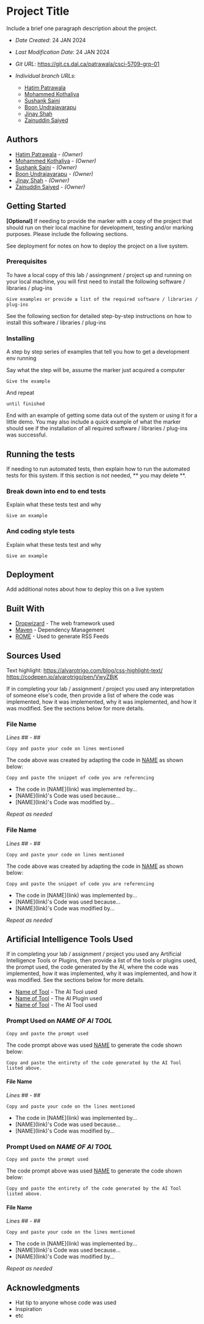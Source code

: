 # Project Title

Include a brief one paragraph description about the project.

- _Date Created_: 24 JAN 2024
- _Last Modification Date_: 24 JAN 2024
- _Git URL_: https://git.cs.dal.ca/patrawala/csci-5709-grp-01

- _Individual branch URLs_:

  - [Hatim Patrawala](https://git.cs.dal.ca/patrawala/csci-5709-grp-01/-/tree/hatim)
  - [Mohammed Kothaliya](https://git.cs.dal.ca/patrawala/csci-5709-grp-01/-/tree/mohammed)
  - [Sushank Saini](https://git.cs.dal.ca/patrawala/csci-5709-grp-01/-/tree/sushank)
  - [Boon Undrajavarapu](https://git.cs.dal.ca/patrawala/csci-5709-grp-01/-/tree/boon)
  - [Jinay Shah](https://git.cs.dal.ca/patrawala/csci-5709-grp-01/-/tree/jinay)
  - [Zainuddin Saiyed](https://git.cs.dal.ca/patrawala/csci-5709-grp-01/-/tree/zainuddin)

## Authors

- [Hatim Patrawala](ht760280@dal.ca) - _(Owner)_
- [Mohammed Kothaliya](mh478572@dal.ca) - _(Owner)_
- [Sushank Saini](sushank.saini@dal.ca) - _(Owner)_
- [Boon Undrajavarapu](bn540239@dal.ca) - _(Owner)_
- [Jinay Shah](jn851778@dal.ca) - _(Owner)_
- [Zainuddin Saiyed](zainuddin.s@dal.ca) - _(Owner)_

## Getting Started

**[Optional]** If needing to provide the marker with a copy of the project that should run on their local machine for development, testing and/or marking purposes. Please include the following sections.

See deployment for notes on how to deploy the project on a live system.

### Prerequisites

To have a local copy of this lab / assingnment / project up and running on your local machine, you will first need to install the following software / libraries / plug-ins

```
Give examples or provide a list of the required software / libraries / plug-ins

```

See the following section for detailed step-by-step instructions on how to install this software / libraries / plug-ins

### Installing

A step by step series of examples that tell you how to get a development env running

Say what the step will be, assume the marker just acquired a computer

```
Give the example
```

And repeat

```
until finished
```

End with an example of getting some data out of the system or using it for a little demo. You may also include a quick example of what the marker should see if the installation of all required software / libraries / plug-ins was successful.

## Running the tests

If needing to run automated tests, then explain how to run the automated tests for this system. If this section is not needed, ** you may delete **.

### Break down into end to end tests

Explain what these tests test and why

```
Give an example
```

### And coding style tests

Explain what these tests test and why

```
Give an example
```

## Deployment

Add additional notes about how to deploy this on a live system

## Built With

<!--- Provide a list of the frameworks used to build this application, your list should include the name of the framework used, the url where the framework is available for download and what the framework was used for, see the example below --->

- [Dropwizard](http://www.dropwizard.io/1.0.2/docs/) - The web framework used
- [Maven](https://maven.apache.org/) - Dependency Management
- [ROME](https://rometools.github.io/rome/) - Used to generate RSS Feeds

## Sources Used

Text highlight: https://alvarotrigo.com/blog/css-highlight-text/
https://codepen.io/alvarotrigo/pen/VwyZBjK

If in completing your lab / assignment / project you used any interpretation of someone else's code, then provide a list of where the code was implemented, how it was implemented, why it was implemented, and how it was modified. See the sections below for more details.

### File Name

_Lines ## - ##_

```
Copy and paste your code on lines mentioned

```

The code above was created by adapting the code in [NAME](link) as shown below:

```
Copy and paste the snippet of code you are referencing

```

- <!---How---> The code in [NAME](link) was implemented by...
- <!---Why---> [NAME](link)'s Code was used because...
- <!---How---> [NAME](link)'s Code was modified by...

_Repeat as needed_

### File Name

_Lines ## - ##_

```
Copy and paste your code on lines mentioned

```

The code above was created by adapting the code in [NAME](link) as shown below:

```
Copy and paste the snippet of code you are referencing

```

- <!---How---> The code in [NAME](link) was implemented by...
- <!---Why---> [NAME](link)'s Code was used because...
- <!---How---> [NAME](link)'s Code was modified by...

_Repeat as needed_

## Artificial Intelligence Tools Used

If in completing your lab / assignment / project you used any Artificial Intelligence Tools or Plugins, then provide a list of the tools or plugins used, the prompt used, the code generated by the AI, where the code was implemented, how it was implemented, why it was implemented, and how it was modified. See the sections below for more details.

- [Name of Tool](http://www.dropwizard.io/1.0.2/docs/) - The AI Tool used
- [Name of Tool](http://www.dropwizard.io/1.0.2/docs/) - The AI Plugin used
- [Name of Tool](http://www.dropwizard.io/1.0.2/docs/) - The AI Tool used

### Prompt Used on _NAME OF AI TOOL_

```
Copy and paste the prompt used

```

The code prompt above was used [NAME](link) to generate the code shown below:

```
Copy and paste the entirety of the code generated by the AI Tool listed above.

```

#### File Name

_Lines ## - ##_

```
Copy and paste your code on the lines mentioned

```

- <!---How---> The code in [NAME](link) was implemented by...
- <!---Why---> [NAME](link)'s Code was used because...
- <!---How---> [NAME](link)'s Code was modified by...

### Prompt Used on _NAME OF AI TOOL_

```
Copy and paste the prompt used

```

The code prompt above was used [NAME](link) to generate the code shown below:

```
Copy and paste the entirety of the code generated by the AI Tool listed above.

```

#### File Name

_Lines ## - ##_

```
Copy and paste your code on the lines mentioned

```

- <!---How---> The code in [NAME](link) was implemented by...
- <!---Why---> [NAME](link)'s Code was used because...
- <!---How---> [NAME](link)'s Code was modified by...

_Repeat as needed_

## Acknowledgments

- Hat tip to anyone whose code was used
- Inspiration
- etc
